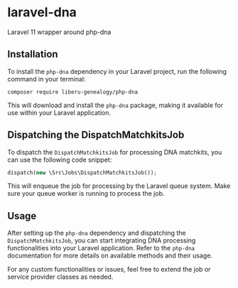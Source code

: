 # laravel-dna
Laravel 11 wrapper around php-dna
## Installation

To install the `php-dna` dependency in your Laravel project, run the following command in your terminal:

```
composer require liberu-genealogy/php-dna
```

This will download and install the `php-dna` package, making it available for use within your Laravel application.

## Dispatching the DispatchMatchkitsJob

To dispatch the `DispatchMatchkitsJob` for processing DNA matchkits, you can use the following code snippet:

```php
dispatch(new \Src\Jobs\DispatchMatchkitsJob());
```

This will enqueue the job for processing by the Laravel queue system. Make sure your queue worker is running to process the job.

## Usage

After setting up the `php-dna` dependency and dispatching the `DispatchMatchkitsJob`, you can start integrating DNA processing functionalities into your Laravel application. Refer to the `php-dna` documentation for more details on available methods and their usage.

For any custom functionalities or issues, feel free to extend the job or service provider classes as needed.
